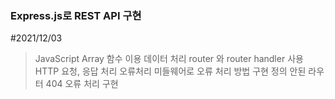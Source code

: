 ### Express.js로 REST API 구현
#2021/12/03

> JavaScript Array 함수 이용 데이터 처리
> router 와 router handler 사용 HTTP 요청, 응답 처리
> 오류처리 미들웨어로 오류 처리 방법 구현
> 정의 안된 라우터 404 오류 처리 구현
